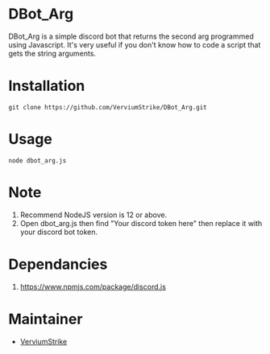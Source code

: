 # DBot_Arg
DBot_Arg is a simple discord bot that returns the second arg programmed using Javascript. It's very useful if you don't know how to code a script that gets the string arguments.

# Installation

    git clone https://github.com/VerviumStrike/DBot_Arg.git

# Usage

    node dbot_arg.js

# Note

 1. Recommend NodeJS version is 12 or above.
 2. Open dbot_arg.js then find "Your discord token here" then replace it with your discord bot token.

# Dependancies

 1. https://www.npmjs.com/package/discord.js

# Maintainer

 - [VerviumStrike](https://github.com/VerviumStrike)
